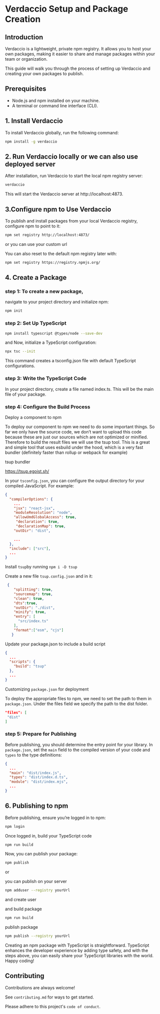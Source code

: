 # Verdaccio Setup and Package Creation

## Introduction

Verdaccio is a lightweight, private npm registry. It allows you to host your own packages, making it easier to share and manage packages within your team or organization.

This guide will walk you through the process of setting up Verdaccio and creating your own packages to publish.

## Prerequisites

- Node.js and npm installed on your machine.
- A terminal or command line interface (CLI).

## 1. Install Verdaccio

To install Verdaccio globally, run the following command:

```bash
npm install -g verdaccio
```

## 2. Run Verdaccio locally  or we can also use deployed server

After installation, run Verdaccio to start the local npm registry server:

```bash
verdaccio
```

This will start the Verdaccio server at http://localhost:4873.

## 3.Configure npm to Use Verdaccio
To publish and install packages from your local Verdaccio registry, configure npm to point to it:

```bash
npm set registry http://localhost:4873/ 
```
or you can use your custom url

You can also reset to the default npm registry later with:

```bash
npm set registry https://registry.npmjs.org/
```

## 4. Create a Package

### step 1: To create a new package, 

navigate to your project directory and initialize npm:

```bash
npm init
```

### step 2: Set Up TypeScript

```bash
npm install typescript @types/node --save-dev
```

and Now, initialize a TypeScript configuration:

```bash
npx tsc --init
```

This command creates a tsconfig.json file with default TypeScript configurations.

### step 3: Write the TypeScript Code

In your project directory, create a file named index.ts. This will be the main file of your package.

### step 4: Configure the Build Process
Deploy a component to npm

To deploy our component to npm we need to do some important things. So far we only have the source code, we don’t want to upload this code because these are just our sources which are not optimized or minified. Therefore to build the result files we will use the tsup tool. This is a great and simple tool that uses esbuild under the hood, which is a very fast bundler (definitely faster than rollup or webpack for example)

tsup bundler

https://tsup.egoist.sh/

In your `tsconfig.json`, you can configure the output directory for your compiled JavaScript. For example:


```json
{
  "compilerOptions": {
    ...
    "jsx": "react-jsx", 
    "moduleResolution": "node",
    "allowUmdGlobalAccess": true,
     "declaration": true,                            
     "declarationMap": true,   
    "outDir": "dist",

    ...
  },
  "include": ["src"],
  ...
}
```

Install `tsup`by running `npm i -D tsup`

Create a new file `tsup.config.json` and in it:

```json
 {
    "splitting": true,
    "sourcemap": true,
    "clean": true,
    "dts":true,
    "outDir": "./dist",
    "minify": true,
    "entry": [
      "src/index.ts"
    ],
    "format":["esm", "cjs"]
   }
```

Update your package.json to include a build script

```json
{
  ...
  "scripts": {
    "build": "tsup"
  },
  ...
}
```

Customizing `package.json` for deployment

To deploy the appropriate files to npm, we need to set the path to them in `package.json`. Under the files field we specify the path to the dist folder.

```json
"files": [
 "dist"
]
```

### step 5: Prepare for Publishing
Before publishing, you should determine the entry point for your library. In `package.json`, set the `main` field to the compiled version of your code and `types` to the type definitions:

```json
{
  ...
  "main": "dist/index.js",
  "types": "dist/index.d.ts",
  "module": "dist/index.mjs",
  ...
}
```


## 6. Publishing to npm

Before publishing, ensure you’re logged in to npm:

```bash
npm login
```
Once logged in, build your TypeScript code

```bash
npm run build
```
Now, you can publish your package:

```bash
npm publish
```

or

you can publish on your server

```bash
npm adduser --registry yourUrl
```

and create user

and build package
```bash
npm run build
```

publish package

```bash
npm publish --registry yourUrl
```

Creating an npm package with TypeScript is straightforward. TypeScript enhances the developer experience by adding type safety, and with the steps above, you can easily share your TypeScript libraries with the world. Happy coding!

## Contributing

Contributions are always welcome!

See `contributing.md` for ways to get started.

Please adhere to this project's `code of conduct`.

